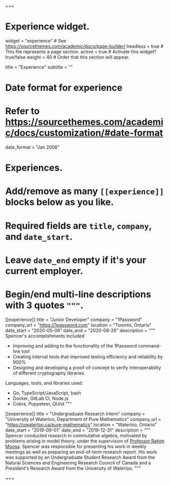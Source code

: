 +++
# Experience widget.
widget = "experience"  # See https://sourcethemes.com/academic/docs/page-builder/
headless = true  # This file represents a page section.
active = true  # Activate this widget? true/false
weight = 40  # Order that this section will appear.

title = "Experience"
subtitle = ""

# Date format for experience
#   Refer to https://sourcethemes.com/academic/docs/customization/#date-format
date_format = "Jan 2006"

# Experiences.
#   Add/remove as many `[[experience]]` blocks below as you like.
#   Required fields are `title`, `company`, and `date_start`.
#   Leave `date_end` empty if it's your current employer.
#   Begin/end multi-line descriptions with 3 quotes `"""`.
[[experience]]
  title = "Junior Developer"
  company = "1Password"
  company_url = "https://1password.com"
  location = "Toronto, Ontario"
  date_start = "2020-05-06"
  date_end = "2020-08-28"
  description = """
  Spencer's accomplishments included
  * Improving and adding to the functionality of the 1Password command-line tool
  * Creating internal tools that improved testing efficiency and reliability by 900%
  * Designing and developing a proof-of-concept to verify interoperability of different cryptography libraries

  Languages, tools, and libraries used:
  * Go, TypeScript/JavaScript, bash
  * Docker, GitLab CI, Node.js
  * Cobra, Puppeteer, QUnit
  """

[[experience]]
  title = "Undergraduate Research Intern"
  company = "University of Waterloo, Department of Pure Mathematics"
  company_url = "https://uwaterloo.ca/pure-mathematics"
  location = "Waterloo, Ontario"
  date_start = "2019-09-01"
  date_end = "2019-12-31"
  description = """
  Spencer conducted research in commutative algebra, motivated by problems arising in model theory, under the supervision of [Professor Rahim Moosa](https://www.math.uwaterloo.ca/~rmoosa). Spencer was responsible for presenting his work in weekly meetings as well as preparing an end-of-term research report. His work was supported by an Undergraduate Student Research Award from the Natural Sciences and Engineering Research Council of Canada and a President's Research Award from the University of Waterloo.
  """

+++
